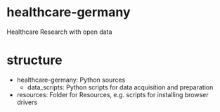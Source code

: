 # healthcare-germany
Healthcare Research with open data

# structure
- healthcare-germany: Python sources
    - data_scripts: Python scripts for data acquisition and preparation
- resources: Folder for Resources, e.g. scripts for installing browser drivers
